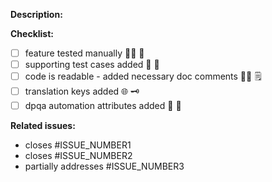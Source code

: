 **Description:**

<!-- add your description here -->


**Checklist:**
- [ ] feature tested manually 👨‍🔬 🧪
- [ ] supporting test cases added 🚀 💼
- [ ] code is readable - added necessary doc comments 👨‍🏭 🗒️
- [ ] translation keys added 🌐 🗝️
- [ ] dpqa automation attributes added 🤖 🧪

**Related issues:**

- closes #ISSUE_NUMBER1
- closes #ISSUE_NUMBER2
- partially addresses #ISSUE_NUMBER3
